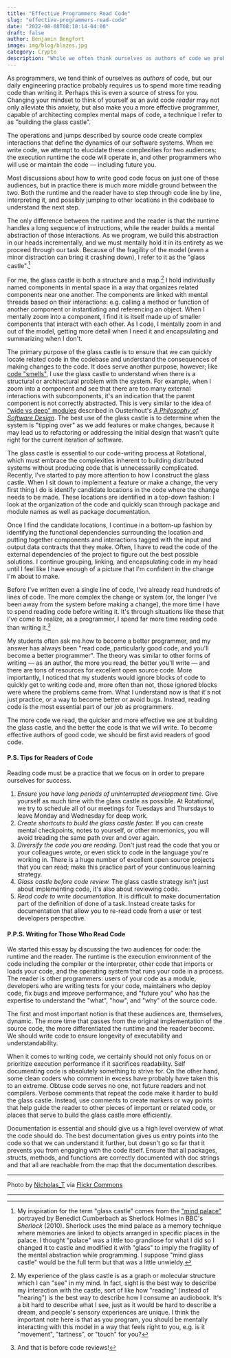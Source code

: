 ```yaml
---
title: "Effective Programmers Read Code"
slug: "effective-programmers-read-code"
date: "2022-08-08T08:10:14-04:00"
draft: false
author: Benjamin Bengfort
image: img/blog/blazes.jpg
category: Crypto
description: "While we often think ourselves as authors of code we probably spend more time reading code than writing it. Changing our mindset to think of ourselves as avid code readers will make us more effective programmers."
---
```


As programmers, we tend think of ourselves as _authors_ of code, but our daily engineering practice probably requires us to spend more time reading code than writing it. Perhaps this is even a source of stress for you. Changing your mindset to think of yourself as an avid code _reader_ may not only alleviate this anxiety, but also make you a more effective programmer, capable of architecting complex mental maps of code, a technique I refer to as "building the glass castle".

<!--more-->

The operations and jumps described by source code create complex interactions that define the dynamics of our software systems. When we write code, we attempt to elucidate these complexities for two audiences: the execution runtime the code will operate in, and other programmers who will use or maintain the code &mdash; including future you.

Most discussions about how to write good code focus on just one of these audiences, but in practice there is much more middle ground between the two. Both the runtime and the reader have to step through code line by line, interpreting it, and possibly jumping to other locations in the codebase to understand the next step.

The only difference between the runtime and the reader is that the runtime handles a long sequence of instructions, while the reader builds a mental abstraction of those interactions. As we program, we build this abstraction in our heads incrementally, and we must mentally hold it in its entirety as we proceed through our task. Because of the fragility of the model (even a minor distraction can bring it crashing down), I refer to it as the "glass castle".[^1]

For me, the glass castle is both a structure and a map.[^2] I hold individually named components in mental space in a way that organizes related components near one another. The components are linked with mental threads based on their interactions: e.g. calling a method or function of another component or instantiating and referencing an object. When I mentally zoom into a component, I find it is itself made up of smaller components that interact with each other. As I code, I mentally zoom in and out of the model, getting more detail when I need it and encapsulating and summarizing when I don't.

The primary purpose of the glass castle is to ensure that we can quickly locate related code in the codebase and understand the consequences of making changes to the code. It does serve another purpose, however; like [code "smells"](https://martinfowler.com/bliki/CodeSmell.html), I use the glass castle to understand when there is a structural or architectural problem with the system. For example, when I zoom into a component and see that there are too many external interactions with subcomponents, it's an indication that the parent component is not correctly abstracted. This is very similar to the idea of ["wide vs deep" modules](https://nakabonne.dev/posts/depth-of-module/) described in Ousterhout's [_A Philosophy of Software Design_](https://web.stanford.edu/~ouster/cgi-bin/book.php). The best use of the glass castle is to determine when the system is "tipping over" as we add features or make changes, because it may lead us to refactoring or addressing the initial design that wasn't quite right for the current iteration of software.

The glass castle is essential to our code-writing process at Rotational, which must embrace the complexities inherent to building distributed systems without producing code that is unnecessarily complicated. Recently, I've started to pay more attention to how I construct the glass castle. When I sit down to implement a feature or make a change, the very first thing I do is identify candidate locations in the code where the change needs to be made. These locations are identified in a top-down fashion: I look at the organization of the code and quickly scan through package and module names as well as package documentation.

Once I find the candidate locations, I continue in a bottom-up fashion by identifying the functional dependencies surrounding the location and putting together components and interactions tagged with the input and output data contracts that they make. Often, I have to read the code of the external dependencies of the project to figure out the best possible solutions. I continue grouping, linking, and encapsulating code in my head until I feel like I have enough of a picture that I'm confident in the change I'm about to make.

Before I've written even a single line of code, I've already read hundreds of lines of code. The more complex the change or system (or, the longer I've been away from the system before making a change), the more time I have to spend reading code before writing it. It's through situations like these that I've come to realize, as a programmer, I spend far more time reading code than writing it.[^3]

My students often ask me how to become a better programmer, and my answer has always been "read code, particularly good code, and you'll become a better programmer". The theory was similar to other forms of writing &mdash; as an author, the more you read, the better you'll write &mdash; and there are tons of resources for excellent open source code. More importantly, I noticed that my students would ignore blocks of code to quickly get to writing code and, more often than not, those ignored blocks were where the problems came from. What I understand now is that it's not just practice, or a way to become better or avoid bugs. Instead, reading code is the most essential part of our job as programmers.

The more code we read, the quicker and more effective we are at building the glass castle, and the better the code is that we will write. To become effective authors of good code, we should be first avid readers of good code.

#### P.S. Tips for Readers of Code

Reading code must be a practice that we focus on in order to prepare ourselves for success.

1. _Ensure you have long periods of uninterrupted development time._ Give yourself as much time with the glass castle as possible. At Rotational, we try to schedule all of our meetings for Tuesdays and Thursdays to leave Monday and Wednesday for deep work.
2. _Create shortcuts to build the glass castle faster._ If you can create mental checkpoints, notes to yourself, or other mnemonics, you will avoid treading the same path over and over again.
3. _Diversify the code you are reading._ Don't just read the code that you or your colleagues wrote, or even stick to code in the language you're working in. There is a huge number of excellent open source projects that you can read; make this practice part of your continuous learning strategy.
4. _Glass castle before code review._ The glass castle strategy isn't just about implementing code, it's also about reviewing code.
5. _Read code to write documentation._ It is difficult to make documentation part of the definition of done of a task. Instead create tasks for documentation that allow you to re-read code from a user or test developers perspective.

#### P.P.S. Writing for Those Who Read Code

We started this essay by discussing the two audiences for code: the runtime and the reader. The runtime is the execution environment of the code including the compiler or the interpreter, other code that imports or loads your code, and the operating system that runs your code in a process. The reader is other programmers: users of your code as a module, developers who are writing tests for your code, maintainers who deploy code, fix bugs and improve performance, and "future you" who has the expertise to understand the "what", "how", and "why" of the source code.

The first and most important notion is that these audiences are, themselves, dynamic. The more time that passes from the original implementation of the source code, the more differentiated the runtime and the reader become. We should write code to ensure longevity of executability and understandability.

When it comes to writing code, we certainly should not only focus on or prioritize execution performance if it sacrifices readability. Self documenting code is absolutely something to strive for. On the other hand, some clean coders who comment in excess have probably have taken this to an extreme. Obtuse code serves no one, not future readers and not compilers. Verbose comments that repeat the code make it harder to build the glass castle. Instead, use comments to create markers or way points that help guide the reader to other pieces of important or related code, or places that serve to build the glass castle more efficiently.

Documentation is essential and should give us a high level overview of what the code should do. The best documentation gives us entry points into the code so that we can understand it further, but doesn't go so far that it prevents you from engaging with the code itself. Ensure that all packages, structs, methods, and functions are correctly documented with doc strings and that all are reachable from the map that the documentation describes.

---

Photo by [Nicholas_T](https://www.flickr.com/photos/nicholas_t/) via [Flickr Commons](https://flic.kr/p/NFnpAu)

---

[^1]: My inspiration for the term "glass castle" comes from the ["mind palace"](https://www.smithsonianmag.com/arts-culture/secrets-sherlocks-mind-palace-180949567/) portrayed by Benedict Cumberbach as Sherlock Holmes in BBC's _Sherlock_ (2010). Sherlock uses the mind palace as a memory technique where memories are linked to objects arranged in specific places in the palace. I thought "palace" was a little too grandiose for what I did so I changed it to castle and modified it with "glass" to imply the fragility of the mental abstraction while programming. I suppose "mind glass castle" would be the full term but that was a little unwieldy.
[^2]: My experience of the glass castle is as a graph or molecular structure which I can "see" in my mind. In fact, sight is the best way to describe my interaction with the castle, sort of like how "reading" (instead of "hearing") is the best way to describe how I consume an audiobook. It's a bit hard to describe what I see, just as it would be hard to describe a dream, and people's sensory experiences are unique. I think the important note here is that as you program, you should be mentally interacting with this model in a way that feels right to you, e.g. is it "movement", "tartness", or "touch" for you?
[^3]: And that is before code reviews!
